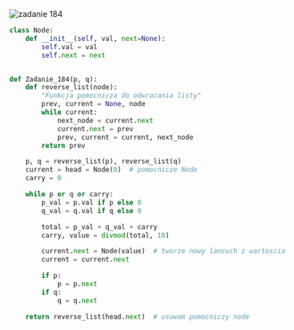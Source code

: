 <picture>
  <source srcset="../../srt/zbior_zadan/184.png" media="(prefers-color-scheme: light)">
  <source srcset="../../srt/zbior_zadan/black_184.png" media="(prefers-color-scheme: dark)">
  <img src="../../srt/zbior_zadan/black_184.png" alt="zadanie 184">
</picture>

```python
class Node:
    def __init__(self, val, next=None):
        self.val = val
        self.next = next


def Zadanie_184(p, q):
    def reverse_list(node):
        "Funkcja pomocnicza do odwracania listy"
        prev, current = None, node
        while current:
            next_node = current.next
            current.next = prev
            prev, current = current, next_node
        return prev

    p, q = reverse_list(p), reverse_list(q)
    current = head = Node(0)  # pomocnicze Node
    carry = 0

    while p or q or carry:
        p_val = p.val if p else 0
        q_val = q.val if q else 0

        total = p_val + q_val + carry
        carry, value = divmod(total, 10)

        current.next = Node(value)  # tworze nowy lancuch z wartoscia
        current = current.next

        if p:
            p = p.next
        if q:
            q = q.next

    return reverse_list(head.next)  # usuwam pomocniczy node
```

